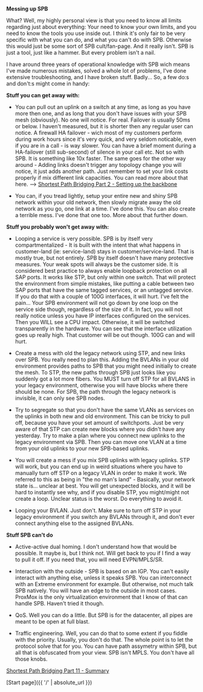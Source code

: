 **Messing up SPB**

What? Well, my highly personal view is that you need to know all limits regarding just about everything: Your need to know your own limits, and you need to know the tools you use inside out. I think it's only fair to be very specific with what you can do, and what you can't do with SPB. Otherwise this would just be some sort of SPB cult/fan-page. And it really isn't. SPB is just a tool, just like a hammer. But every problem isn't a nail. 

I have around three years of operational knowledge with SPB wich means I've made numerous mistakes, solved a whole lot of problems, I've done extensive troubleshooting, and I have broken stuff. Badly... So, a few do:s and don't:s might come in handy:

**Stuff you can get away with:**

* You can pull out an uplink on a switch at any time, as long as you have more then one, and as long that you don't have issues with your SPB mesh (obviously). No one will notice. For real. Failover is usually 50ms or below. I haven't measured, but it is shorter then any regular user can notice. A firewall HA failover - wich most of my customers perform during work hours since it's very quick, and very seldom noticable, even if you are in a call - is way slower. You can have a brief moment during a HA-failover (still sub-second) of silence in your call etc. Not so with SPB. It is something like 10x faster. The same goes for the other way around - Adding links doesn't trigger any topology change you will notice, it just adds another path. Just remember to set your link costs properly if mix different link capacities. You can read more about that here. --> [Shortest Path Bridging Part 2 - Setting up the backbone](https://networkundertaker.com/2023/04/10/Shortest-Path-Bridging-part-2.html)

* You can, if you tread lightly, setup your entire new and shiny SPB network within your old network, then slowly migrate away the old network as you go, one link at a time. I've done this. You can also create a terrible mess. I've done that one too. More about that further down.


**Stuff you probably won't get away with:**

* Looping a service is very possible. SPB is by itself very compartmentalized - It is built with the intent that what happens in customer-land (ie: service-land) stays in customer/service-land. That is mostly true, but not entirely. SPB by itself doesn't have many protective measures. Your weak spots will always be the customer side. It is considered best practice to always enable loopback protection on all SAP ports. It works like STP, but only within one switch. That will protect the environment from simple mistakes, like putting a cable between two SAP ports that have the same tagged services, or an untagged service. If you do that with a couple of 100G interfaces, it will hurt. I've felt the pain... Your SPB environment will not go down by one loop on the service side though, regardless of the size of it. In fact, you will not really notice unless you have IP interfaces configured on the services. Then you WILL see a CPU impact. Otherwise, it will be switched transparently in the hardware. You can see that the interface utilization goes up really high. That customer will be out though. 100G can and will hurt.

* Create a mess with old the legacy network using STP, and new links over SPB. You really need to plan this. Adding the BVLANs in your old environment provides paths to SPB that you might need initially to create the mesh. To STP, the new paths through SPB just looks like you suddenly got a lot more fibers. You MUST turn off STP for all BVLANS in your legacy environment, otherwise you will have blocks where there should be none. For SPB, the path through the legacy network is invisible, it can only see SPB nodes. 

* Try to segregate so that you don't have the same VLANs as services on the uplinks in both new and old environment. This can be tricky to pull off, because you have your set amount of switchports. Just be very aware of that STP can create new blocks where you didn't have any yesterday. Try to make a plan where you connect new uplinks to the legacy environment via SPB. Then you can move one VLAN at a time from your old uplinks to your new SPB-based uplinks. 

* You will create a mess if you mix SPB uplinks with legacy uplinks. STP will work, but you can end up in weird situations where you have to manually turn off STP on a legacy VLAN in order to make it work. We referred to this as being in "the no man's land" - Basically, your network state is... unclear at best. You will get unexpected blocks, and it will be hard to instantly see why, and if you disable STP, you might/might not create a loop. Unclear status is the worst. Do everything to avoid it.

* Looping your BVLAN. Just don't. Make sure to turn off STP in your legacy environment if you switch any BVLANs through it, and don't ever connect anything else to the assigned BVLANs. 

**Stuff SPB can't do**

* Active-active dual homing. I don't understand how that would be possible. It maybe is, but I think not. Will get back to you if I find a way to pull it off. If you need that, you will need EVPN/MPLS/SR.

* Interaction with the outside - SPB is based on an IGP. You can't easily interact with anything else, unless it speaks SPB. You can interconnect with an Extreme environment for example. But otherwise, not much talk SPB natively. You will have an edge to the outside in most cases. ProxMox is the only virtualization environment that I know of that can handle SPB. Haven't tried it though.

* QoS. Well you can do a little. But SPB is for the datacenter, all pipes are meant to be open at full blast.

* Traffic engineering. Well, you can do that to some extent if you fiddle with the priority. Usually, you don't do that. The whole point is to let the protocol solve that for you. You can have path assymetry within SPB, but all that is obfuscated from your view. SPB isn't MPLS. You don't have all those knobs.


[Shortest Path Bridging Part 11 - Summary](https://networkundertaker.com/2023/05/01/Shortest-Path-Bridging-part-11.html)

[Start page]({{ '/' | absolute_url }})